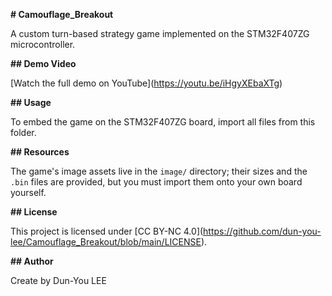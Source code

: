 **# Camouflage\_Breakout**

A custom turn-based strategy game implemented on the STM32F407ZG microcontroller.


**## Demo Video**

\[Watch the full demo on YouTube](https://youtu.be/iHgyXEbaXTg)


**## Usage**

To embed the game on the STM32F407ZG board, import all files from this folder.


**## Resources**

The game's image assets live in the `image/` directory; their sizes and the `.bin` files are provided, but you must import them onto your own board yourself.


**## License**

This project is licensed under \[CC BY-NC 4.0](https://github.com/dun-you-lee/Camouflage_Breakout/blob/main/LICENSE).


**## Author**


Create by Dun-You LEE


